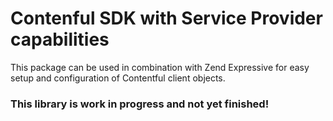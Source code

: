 # Contenful SDK with Service Provider capabilities
This package can be used in combination with Zend Expressive for easy setup and configuration of Contentful client objects.

### This library is work in progress and not yet finished!